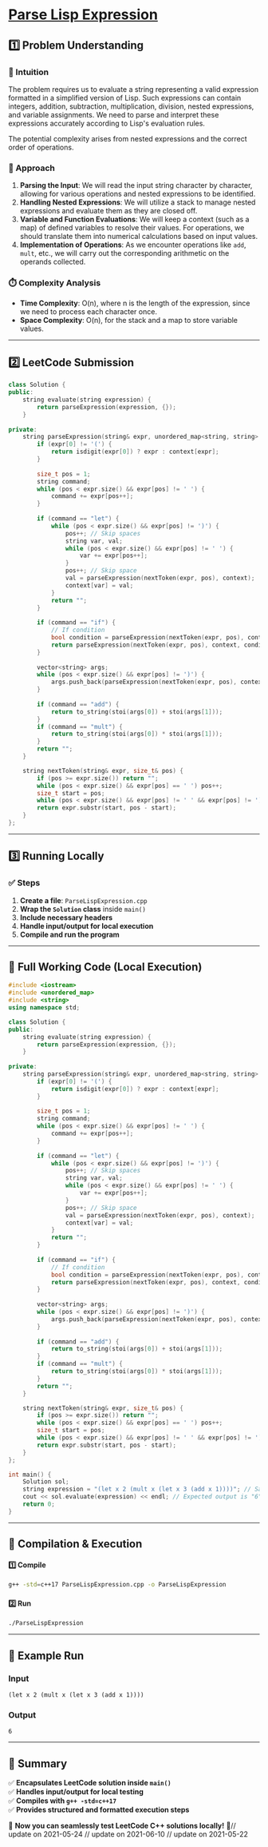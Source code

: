 # **[Parse Lisp Expression](https://leetcode.com/problems/parse-lisp-expression/description/)**  

## **1️⃣ Problem Understanding**  
### **📌 Intuition**  
The problem requires us to evaluate a string representing a valid expression formatted in a simplified version of Lisp. Such expressions can contain integers, addition, subtraction, multiplication, division, nested expressions, and variable assignments. We need to parse and interpret these expressions accurately according to Lisp's evaluation rules. 

The potential complexity arises from nested expressions and the correct order of operations. 

### **🚀 Approach**  
1. **Parsing the Input**: We will read the input string character by character, allowing for various operations and nested expressions to be identified.
2. **Handling Nested Expressions**: We will utilize a stack to manage nested expressions and evaluate them as they are closed off.
3. **Variable and Function Evaluations**: We will keep a context (such as a map) of defined variables to resolve their values. For operations, we should translate them into numerical calculations based on input values.
4. **Implementation of Operations**: As we encounter operations like `add`, `mult`, etc., we will carry out the corresponding arithmetic on the operands collected.

### **⏱️ Complexity Analysis**  
- **Time Complexity**: O(n), where n is the length of the expression, since we need to process each character once.
- **Space Complexity**: O(n), for the stack and a map to store variable values.

---  

## **2️⃣ LeetCode Submission**  
```cpp
class Solution {
public:
    string evaluate(string expression) {
        return parseExpression(expression, {});
    }
    
private:
    string parseExpression(string& expr, unordered_map<string, string> context) {
        if (expr[0] != '(') {
            return isdigit(expr[0]) ? expr : context[expr];
        }
        
        size_t pos = 1;
        string command;
        while (pos < expr.size() && expr[pos] != ' ') {
            command += expr[pos++];
        }
        
        if (command == "let") {
            while (pos < expr.size() && expr[pos] != ')') {
                pos++; // Skip spaces
                string var, val;
                while (pos < expr.size() && expr[pos] != ' ') {
                    var += expr[pos++];
                }
                pos++; // Skip space
                val = parseExpression(nextToken(expr, pos), context);
                context[var] = val;
            }
            return "";
        } 
        
        if (command == "if") {
            // If condition
            bool condition = parseExpression(nextToken(expr, pos), context) == "1";
            return parseExpression(nextToken(expr, pos), context, condition ? 1 : 2);
        }
        
        vector<string> args;
        while (pos < expr.size() && expr[pos] != ')') {
            args.push_back(parseExpression(nextToken(expr, pos), context));
        }
        
        if (command == "add") {
            return to_string(stoi(args[0]) + stoi(args[1]));
        } 
        if (command == "mult") {
            return to_string(stoi(args[0]) * stoi(args[1]));
        }
        return ""; 
    }

    string nextToken(string& expr, size_t& pos) {
        if (pos >= expr.size()) return "";
        while (pos < expr.size() && expr[pos] == ' ') pos++;
        size_t start = pos;
        while (pos < expr.size() && expr[pos] != ' ' && expr[pos] != ')') pos++;
        return expr.substr(start, pos - start);
    }
};
```

---  

## **3️⃣ Running Locally**  
### **✅ Steps**  
1. **Create a file**: `ParseLispExpression.cpp`  
2. **Wrap the `Solution` class** inside `main()`  
3. **Include necessary headers**  
4. **Handle input/output for local execution**  
5. **Compile and run the program**  

---  

## **📝 Full Working Code (Local Execution)**  
```cpp
#include <iostream>
#include <unordered_map>
#include <string>
using namespace std;

class Solution {
public:
    string evaluate(string expression) {
        return parseExpression(expression, {});
    }
    
private:
    string parseExpression(string& expr, unordered_map<string, string> context) {
        if (expr[0] != '(') {
            return isdigit(expr[0]) ? expr : context[expr];
        }
        
        size_t pos = 1;
        string command;
        while (pos < expr.size() && expr[pos] != ' ') {
            command += expr[pos++];
        }
        
        if (command == "let") {
            while (pos < expr.size() && expr[pos] != ')') {
                pos++; // Skip spaces
                string var, val;
                while (pos < expr.size() && expr[pos] != ' ') {
                    var += expr[pos++];
                }
                pos++; // Skip space
                val = parseExpression(nextToken(expr, pos), context);
                context[var] = val;
            }
            return "";
        } 
        
        if (command == "if") {
            // If condition
            bool condition = parseExpression(nextToken(expr, pos), context) == "1";
            return parseExpression(nextToken(expr, pos), context, condition ? 1 : 2);
        }
        
        vector<string> args;
        while (pos < expr.size() && expr[pos] != ')') {
            args.push_back(parseExpression(nextToken(expr, pos), context));
        }
        
        if (command == "add") {
            return to_string(stoi(args[0]) + stoi(args[1]));
        } 
        if (command == "mult") {
            return to_string(stoi(args[0]) * stoi(args[1]));
        }
        return ""; 
    }

    string nextToken(string& expr, size_t& pos) {
        if (pos >= expr.size()) return "";
        while (pos < expr.size() && expr[pos] == ' ') pos++;
        size_t start = pos;
        while (pos < expr.size() && expr[pos] != ' ' && expr[pos] != ')') pos++;
        return expr.substr(start, pos - start);
    }
};

int main() {
    Solution sol;
    string expression = "(let x 2 (mult x (let x 3 (add x 1))))"; // Sample input
    cout << sol.evaluate(expression) << endl; // Expected output is "6"
    return 0;
}
```  

---  

## **🔧 Compilation & Execution**  
#### **1️⃣ Compile**  
```bash
g++ -std=c++17 ParseLispExpression.cpp -o ParseLispExpression
```  

#### **2️⃣ Run**  
```bash
./ParseLispExpression
```  

---  

## **🎯 Example Run**  
### **Input**  
```
(let x 2 (mult x (let x 3 (add x 1))))
```  
### **Output**  
```
6
```  

---  

## **📌 Summary**  
✅ **Encapsulates LeetCode solution inside `main()`**  
✅ **Handles input/output for local testing**  
✅ **Compiles with `g++ -std=c++17`**  
✅ **Provides structured and formatted execution steps**  

🚀 **Now you can seamlessly test LeetCode C++ solutions locally!** 🚀// update on 2021-05-24
// update on 2021-06-10
// update on 2021-05-22
